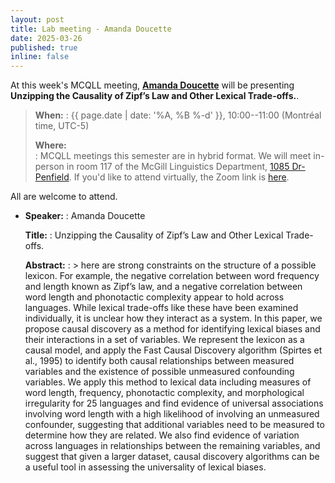 ```yaml
---
layout: post
title: Lab meeting - Amanda Doucette
date: 2025-03-26
published: true
inline: false
---
```


At this week's MCQLL meeting, [**Amanda Doucette**](/people/doucette.amanda) will
be presenting **Unzipping the Causality of Zipf’s Law and Other Lexical Trade-offs.**.

> __When:__ 
> : {{ page.date | date: '%A, %B %-d' }}, 10:00--11:00 (Montréal time, UTC-5)
>
> __Where:__  
> : MCQLL meetings this semester are in hybrid format.  We will meet in-person
> in room 117 of the McGill Linguistics Department, [1085
> Dr-Penfield](https://maps.mcgill.ca/?cmp=1&txt=EN&id=Penfield1085). If you'd
> like to attend virtually, the Zoom link is
> [here](https://mcgill.zoom.us/j/82524506850).


All are welcome to attend.

-  __Speaker:__
    : Amanda Doucette

    __Title:__
    : Unzipping the Causality of Zipf’s Law and Other Lexical Trade-offs.

    __Abstract:__ 
    : >     here are strong constraints on the structure of a possible lexicon. For example, the negative correlation between word frequency and length known as Zipf’s law, and a negative correlation between word length and phonotactic complexity appear to hold across languages. While lexical trade-offs like these have been examined individually, it is unclear how they interact as a system. In this paper, we propose causal discovery as a method for identifying lexical biases and their interactions in a set of variables. We represent the lexicon as a causal model, and apply the Fast Causal Discovery algorithm (Spirtes et al., 1995) to identify both causal relationships between measured variables and the existence of possible unmeasured confounding variables. We apply this method to lexical data including measures of word length, frequency, phonotactic complexity, and morphological irregularity for 25 languages and find evidence of universal associations involving word length with a high likelihood of involving an unmeasured confounder, suggesting that additional variables need to be measured to determine how they are related. We also find evidence of variation across languages in relationships between the remaining variables, and suggest that given a larger dataset, causal discovery algorithms can be a useful tool in assessing the universality of lexical biases.